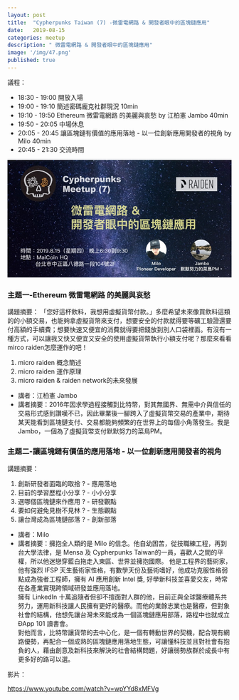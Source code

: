 ```yaml
---
layout: post
title:  "Cypherpunks Taiwan (7) -微雷電網路 & 開發者眼中的區塊鏈應用"
date:   2019-08-15
categories: meetup
description: " 微雷電網路 & 開發者眼中的區塊鏈應用"
image: '/img/47.png'
published: true
---
```


議程：
* 18:30 - 19:00 開放入場
* 19:00 - 19:10 簡述密碼龐克社群現況 10min
* 19:10 - 19:50 Ethereum 微雷電網路 的美麗與哀愁 by 江柏憲 Jambo 40min
* 19:50 - 20:05 中場休息
* 20:05 - 20:45 讓區塊鏈有價值的應用落地 - 以一位創新應用開發者的視角 by Milo 40min
* 20:45 - 21:30 交流時間

![](/img/47.png)

### 主題一-Ethereum 微雷電網路 的美麗與哀愁

講題摘要：
「您好這杯飲料，我想用虛擬貨幣付款。」多麼希望未來像買飲料這類的的小額交易，也能夠拿虛擬貨幣來支付，想要安全的付款就得要等礦工驗證還要付高額的手續費；想要快速又便宜的消費就得要把錢放到別人口袋裡面。有沒有一種方式，可以讓我又快又便宜又安全的使用虛擬貨幣執行小額支付呢？那麼來看看mirco raiden怎麼運作的吧！
1. micro raiden 概念簡述
1. micro raiden 運作原理
1. micro raiden & raiden network的未來發展

* 講者：江柏憲 Jambo
* 講者摘要：2016年因求學過程接觸到比特幣，對其無國界、無需中介與信任的交易形式感到讚嘆不已，因此畢業後一腳跨入了虛擬貨幣交易的產業中，期待某天能看到區塊鏈支付、交易都能夠頻繁的在世界上的每個小角落發生。我是Jambo，一個為了虛擬貨幣支付默默努力的菜鳥PM。

### 主題二-讓區塊鏈有價值的應用落地 - 以一位創新應用開發者的視角    
講題摘要：
1. 創新研發者面臨的取捨 ? - 應用落地
1. 目前的學習歷程小分享 ? - 小小分享
1. 選哪個區塊鏈來作應用 ? - 研發觀點
1. 要如何避免見樹不見林 ? - 生態觀點
1. 讓台灣成為區塊鏈部落 ? - 創新部落

* 講者：Milo
* 講者摘要：擁抱全人類的是 Milo 的信念。他自幼困苦，從技職練工程，再到台大學法律，是 Mensa 及 Cypherpunks Taiwan的一員，喜歡人之間的平權，所以他迷戀穿藍白拖走入東區、世界並擁抱國際。
他是工程界的藝術家，他有強烈 IFSP 天生藝術家性格，有數學天份及藝術嗜好，他成功克服性格弱點成為強者工程師，擁有 AI 應用創新 Intel 獎, 好學新科技並喜愛交友，時常在各產業實現跨領域研發並應用落地。    
擁有 LinkedIn 十萬追隨者但卻不擅面對人群的他，目前正與全球醫療體系共努力，運用新科技讓人民擁有更好的醫療。而他的業餘志業也是醫療，但對象社會的結構，他想先讓台灣未來能成為一個區塊鏈應用部落，路程中也就成立 ÐApp 101 讀書會。    
對他而言，比特幣讓貨幣的去中心化，是一個有轉動世界的契機，配合現有網路優勢，再配合一個成熟的區塊鏈應用落地生態，可讓懂科技並且對社會有抱負的人，藉由創意及新科技來解決的社會結構問題，好讓弱勢族群於成長中有更多好的路可以選。

影片：

 https://www.youtube.com/watch?v=wpYYd8xMFVg
